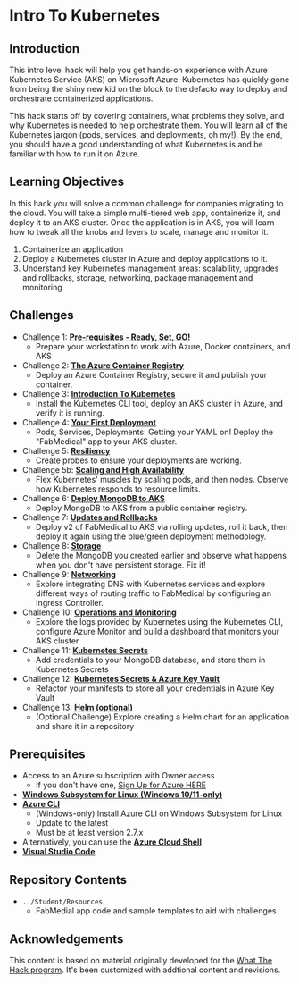 # Intro To Kubernetes
## Introduction
This intro level hack will help you get hands-on experience with Azure Kubernetes Service (AKS) on Microsoft Azure. Kubernetes has quickly gone from being the shiny new kid on the block to the defacto way to deploy and orchestrate containerized applications.

This hack starts off by covering containers, what problems they solve, and why Kubernetes is needed to help orchestrate them.  You will learn all of the Kubernetes jargon (pods, services, and deployments, oh my!).  By the end, you should have a good understanding of what Kubernetes is and be familiar with how to run it on Azure.

## Learning Objectives
In this hack you will solve a common challenge for companies migrating to the cloud. You will take a simple multi-tiered web app, containerize it, and deploy it to an AKS cluster. Once the application is in AKS, you will learn how to tweak all the knobs and levers to scale, manage and monitor it.

1. Containerize an application
1. Deploy a Kubernetes cluster in Azure and deploy applications to it.
1. Understand key Kubernetes management areas: scalability, upgrades and rollbacks, storage, networking, package management and monitoring

## Challenges
- Challenge 1: **[Pre-requisites - Ready, Set, GO!](Student/01-prereqs.md)**
   - Prepare your workstation to work with Azure, Docker containers, and AKS
- Challenge 2: **[The Azure Container Registry](Student/02-acr.md)**
   - Deploy an Azure Container Registry, secure it and publish your container.
- Challenge 3: **[Introduction To Kubernetes](Student/03-k8sintro.md)**
   - Install the Kubernetes CLI tool, deploy an AKS cluster in Azure, and verify it is running.
- Challenge 4: **[Your First Deployment](Student/04-k8sdeployment.md)**
   - Pods, Services, Deployments: Getting your YAML on! Deploy the "FabMedical" app to your AKS cluster. 
- Challenge 5: **[Resiliency](Student/05-Resiliency.md)**
   - Create probes to ensure your deployments are working.
- Challenge 5b: **[Scaling and High Availability](Student/05b-scaling.md)**
   - Flex Kubernetes' muscles by scaling pods, and then nodes. Observe how Kubernetes responds to resource limits.
- Challenge 6: **[Deploy MongoDB to AKS](Student/06-deploymongo.md)**
   - Deploy MongoDB to AKS from a public container registry.
- Challenge 7: **[Updates and Rollbacks](Student/07-updaterollback.md)**
   - Deploy v2 of FabMedical to AKS via rolling updates, roll it back, then deploy it again using the blue/green deployment methodology.
- Challenge 8: **[Storage](Student/08-storage.md)**
   - Delete the MongoDB you created earlier and observe what happens when you don't have persistent storage. Fix it!
- Challenge 9: **[Networking](Student/09-networking.md)**
   - Explore integrating DNS with Kubernetes services and explore different ways of routing traffic to FabMedical by configuring an Ingress Controller.
- Challenge 10: **[Operations and Monitoring](Student/10-opsmonitoring.md)**
   - Explore the logs provided by Kubernetes using the Kubernetes CLI, configure Azure Monitor and build a dashboard that monitors your AKS cluster
- Challenge 11: **[Kubernetes Secrets](Student/11-secrets.md)**
   - Add credentials to your MongoDB database, and store them in Kubernetes Secrets
- Challenge 12: **[Kubernetes Secrets & Azure Key Vault](Student/12-secrets-akv.md)**
   - Refactor your manifests to store all your credentials in Azure Key Vault
- Challenge 13: **[Helm (optional)](Student/13-helm.md)**
   - (Optional Challenge) Explore creating a Helm chart for an application and share it in a repository

## Prerequisites

- Access to an Azure subscription with Owner access
   - If you don't have one, [Sign Up for Azure HERE](https://azure.microsoft.com/en-us/free/)
- [**Windows Subsystem for Linux (Windows 10/11-only)**](https://docs.microsoft.com/en-us/windows/wsl/install-win10)
- [**Azure CLI**](https://docs.microsoft.com/en-us/cli/azure/install-azure-cli)
   - (Windows-only) Install Azure CLI on Windows Subsystem for Linux
   - Update to the latest
   - Must be at least version 2.7.x
- Alternatively, you can use the [**Azure Cloud Shell**](https://shell.azure.com/)
- [**Visual Studio Code**](https://code.visualstudio.com/)

## Repository Contents
- `../Student/Resources`
   - FabMedial app code and sample templates to aid with challenges

## Acknowledgements
This content is based on material originally developed for the [What The Hack program](https://microsoft.github.io/WhatTheHack/001-IntroToKubernetes/).  It's been customized with addtional content and revisions. 
